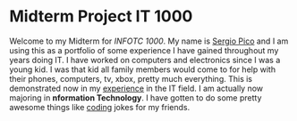 # Midterm Project IT 1000

  Welcome to my Midterm for _INFOTC 1000_. My name is [Sergio Pico](Aboutme.md) and I am using this as a portfolio of some experience I have gained throughout my years doing IT.  I have worked on computers and electronics since I was a young kid. I was that kid all family members would come to for help with their phones, computers, tv, xbox, pretty much everything. This is demonstrated now in my [experience](experience.md) in the IT field. I am actually now majoring in **nformation Technology**. I have gotten to do some pretty awesome things like [coding](pythonexperience.md) jokes for my friends. 







